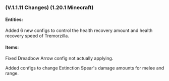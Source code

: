### **(V.1.1.11 Changes) (1.20.1 Minecraft)**

#### Entities:
Added 6 new configs to control the health recovery amount and health recovery speed of Tremorzilla.

#### Items:
Fixed Dreadbow Arrow config not actually applying.

Added configs to change Extinction Spear's damage amounts for melee and range.